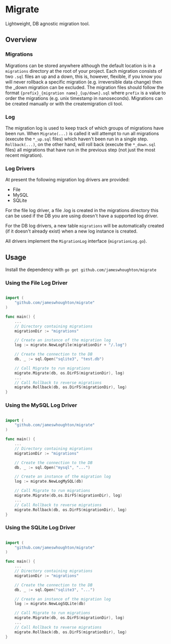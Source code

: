 # Migrate

Lightweight, DB agnostic migration tool.

## Overview

### Migrations

Migrations can be stored anywhere although the default location is in a `migrations` directory at the root of your project. Each migration consists of two `.sql` files an up and a down, this is, however, flexible, if you know you will never rollback a specific migration (e.g. irreversible data change) then the _down migration can be excluded. The migration files should follow the format `{prefix}_{migration name}_{up/down}.sql` where `prefix` is a value to order the migrations (e.g. unix timestamp in nanoseconds). Migrations can be created manually or with the createmigration cli tool.

### Log

The migration log is used to keep track of which groups of migrations have been run. When `Migrate(...)` is called it will attempt to run all migrations (execute the `*_up.sql` files) which haven't been run in a single step. `Rollback(...)`, on the other hand, will roll back (execute the `*_down.sql` files) all migrations that have run in the previous step (not just the most recent migration).

### Log Drivers

At present the following migration log drivers are provided:
- File
- MySQL
- SQLite

For the file log driver, a file .log is created in the migrations directory this can be used if the DB you are using doesn't have a supported log driver.

For the DB log drivers, a new table `migrations` will be automatically created (if it doesn't already exist) when a new log instance is created.

All drivers implement the `MigrationLog` interface (`migrationLog.go`).

## Usage

Install the dependency with `go get github.com/jameswhoughton/migrate`

### Using the File Log Driver
```go

import (
    "github.com/jameswhoughton/migrate"
)

func main() {
    ...
    // Directory containing migrations
    migrationDir := "migrations"

    // Create an instance of the migration log
    log := migrate.NewLogFile(migrationDir + "/.log")

    // Create the connection to the DB
    db, _ := sql.Open("sqlite3", "test.db")

    // Call Migrate to run migrations
    migrate.Migrate(db, os.DirFS(migrationDir), log)
    ...
    // Call Rollback to reverse migrations
    migrate.Rollback(db, os.DirFS(migrationDir), log)
}
```

### Using the MySQL Log Driver
```go

import (
    "github.com/jameswhoughton/migrate"
)

func main() {
    ...
    // Directory containing migrations
    migrationDir := "migrations"

    // Create the connection to the DB
    db, _ := sql.Open("mysql", "...")

    // Create an instance of the migration log
    log := migrate.NewLogMySQL(db)

    // Call Migrate to run migrations
    migrate.Migrate(db,os.DirFS(migrationDir), log)
    ...
    // Call Rollback to reverse migrations
    migrate.Rollback(db, os.DirFS(migrationDir), log)
}
```

### Using the SQLite Log Driver
```go

import (
    "github.com/jameswhoughton/migrate"
)

func main() {
    ...
    // Directory containing migrations
    migrationDir := "migrations"

    // Create the connection to the DB
    db, _ := sql.Open("sqlite3", "...")

    // Create an instance of the migration log
    log := migrate.NewLogSQLite(db)

    // Call Migrate to run migrations
    migrate.Migrate(db, os.DirFS(migrationDir), log)
    ...
    // Call Rollback to reverse migrations
    migrate.Rollback(db, os.DirFS(migrationDir), log)
}
```
